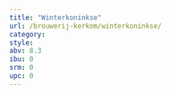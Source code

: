 ```yaml
---
title: "Winterkoninkse"
url: /brouwerij-kerkom/winterkoninkse/
category: 
style: 
abv: 8.3
ibu: 0
srm: 0
upc: 0
---
```


